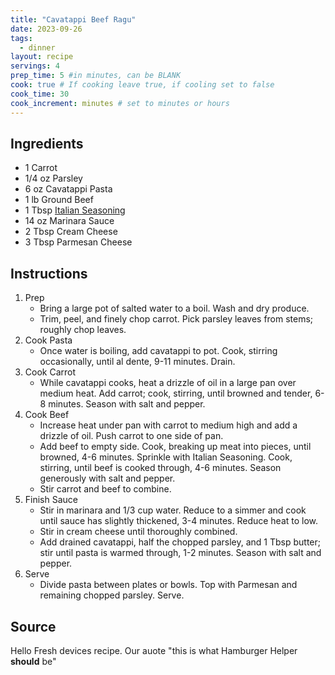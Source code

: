 ```yaml
---
title: "Cavatappi Beef Ragu"
date: 2023-09-26
tags: 
  - dinner
layout: recipe
servings: 4
prep_time: 5 #in minutes, can be BLANK
cook: true # If cooking leave true, if cooling set to false
cook_time: 30
cook_increment: minutes # set to minutes or hours
---
```

## Ingredients

- 1 Carrot
- 1/4 oz Parsley
- 6 oz Cavatappi Pasta
- 1 lb Ground Beef
- 1 Tbsp [Italian Seasoning](/recipe/spice_blends)
- 14 oz Marinara Sauce
- 2 Tbsp Cream Cheese
- 3 Tbsp Parmesan Cheese

## Instructions

1. Prep
    - Bring a large pot of salted water to a boil. Wash and dry produce.
    - Trim, peel, and finely chop carrot. Pick parsley leaves from stems; roughly chop leaves.
2. Cook Pasta
    - Once water is boiling, add cavatappi to pot. Cook, stirring occasionally, until al dente, 9-11 minutes. Drain.
3. Cook Carrot
    - While cavatappi cooks, heat a drizzle of oil in a large pan over medium heat. Add carrot; cook, stirring, until browned and tender, 6-8 minutes. Season with salt and pepper.
4. Cook Beef
    - Increase heat under pan with carrot to medium high and add a drizzle of oil. Push carrot to one side of pan.
    - Add beef to empty side. Cook, breaking up meat into pieces, until browned, 4-6 minutes. Sprinkle with Italian Seasoning. Cook, stirring, until beef is cooked through, 4-6 minutes. Season generously with salt and pepper.
    - Stir carrot and beef to combine.
5. Finish Sauce
    - Stir in marinara and 1/3 cup water. Reduce to a simmer and cook until sauce has slightly thickened, 3-4 minutes. Reduce heat to low.
    - Stir in cream cheese until thoroughly combined.
    - Add drained cavatappi, half the chopped parsley, and 1 Tbsp butter; stir until pasta is warmed through, 1-2 minutes. Season with salt and pepper.
6. Serve
    - Divide pasta between plates or bowls. Top with Parmesan and remaining chopped parsley. Serve.

## Source

Hello Fresh devices recipe. Our auote "this is what Hamburger Helper **should** be"